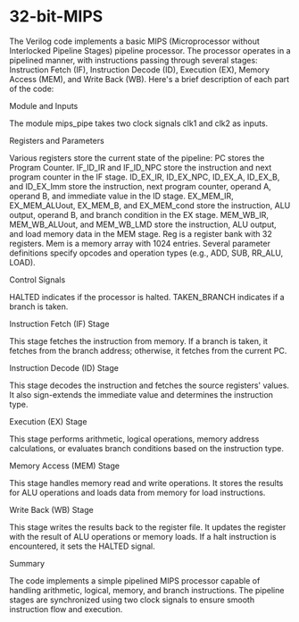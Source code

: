 # 32-bit-MIPS
The Verilog code implements a basic MIPS (Microprocessor without Interlocked Pipeline Stages) pipeline processor. The processor operates in a pipelined manner, with instructions passing through several stages: Instruction Fetch (IF), Instruction Decode (ID), Execution (EX), Memory Access (MEM), and Write Back (WB). 
 Here's a brief description of each part of the code:

Module and Inputs

The module mips_pipe takes two clock signals clk1 and clk2 as inputs.

Registers and Parameters

Various registers store the current state of the pipeline:
PC stores the Program Counter.
IF_ID_IR and IF_ID_NPC store the instruction and next program counter in the IF stage.
ID_EX_IR, ID_EX_NPC, ID_EX_A, ID_EX_B, and ID_EX_Imm store the instruction, next program counter, operand A, operand B, and immediate value in the ID stage.
EX_MEM_IR, EX_MEM_ALUout, EX_MEM_B, and EX_MEM_cond store the instruction, ALU output, operand B, and branch condition in the EX stage.
MEM_WB_IR, MEM_WB_ALUout, and MEM_WB_LMD store the instruction, ALU output, and load memory data in the MEM stage.
Reg is a register bank with 32 registers.
Mem is a memory array with 1024 entries.
Several parameter definitions specify opcodes and operation types (e.g., ADD, SUB, RR_ALU, LOAD).

Control Signals

HALTED indicates if the processor is halted.
TAKEN_BRANCH indicates if a branch is taken.

Instruction Fetch (IF) Stage

This stage fetches the instruction from memory. If a branch is taken, it fetches from the branch address; otherwise, it fetches from the current PC.

Instruction Decode (ID) Stage

This stage decodes the instruction and fetches the source registers' values. It also sign-extends the immediate value and determines the instruction type.

Execution (EX) Stage

This stage performs arithmetic, logical operations, memory address calculations, or evaluates branch conditions based on the instruction type.

Memory Access (MEM) Stage

This stage handles memory read and write operations. It stores the results for ALU operations and loads data from memory for load instructions.

Write Back (WB) Stage

This stage writes the results back to the register file. It updates the register with the result of ALU operations or memory loads. If a halt instruction is encountered, it sets the HALTED signal.

Summary

The code implements a simple pipelined MIPS processor capable of handling arithmetic, logical, memory, and branch instructions. The pipeline stages are synchronized using two clock signals to ensure smooth instruction flow and execution.
